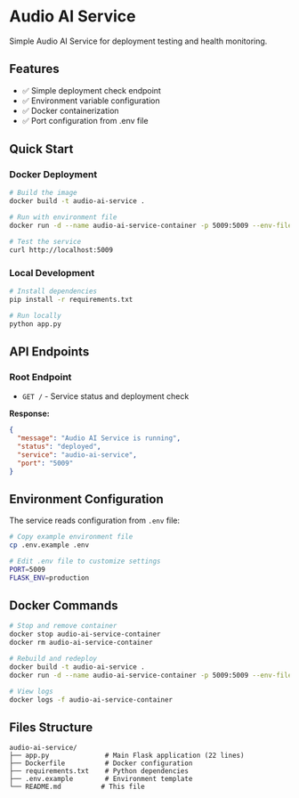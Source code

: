 # Audio AI Service

Simple Audio AI Service for deployment testing and health monitoring.

## Features
- ✅ Simple deployment check endpoint
- ✅ Environment variable configuration
- ✅ Docker containerization
- ✅ Port configuration from .env file

## Quick Start

### Docker Deployment
```bash
# Build the image
docker build -t audio-ai-service .

# Run with environment file
docker run -d --name audio-ai-service-container -p 5009:5009 --env-file .env audio-ai-service

# Test the service
curl http://localhost:5009
```

### Local Development
```bash
# Install dependencies
pip install -r requirements.txt

# Run locally
python app.py
```

## API Endpoints

### Root Endpoint
- `GET /` - Service status and deployment check

**Response:**
```json
{
  "message": "Audio AI Service is running",
  "status": "deployed",
  "service": "audio-ai-service",
  "port": "5009"
}
```

## Environment Configuration

The service reads configuration from `.env` file:

```bash
# Copy example environment file
cp .env.example .env

# Edit .env file to customize settings
PORT=5009
FLASK_ENV=production
```

## Docker Commands

```bash
# Stop and remove container
docker stop audio-ai-service-container
docker rm audio-ai-service-container

# Rebuild and redeploy
docker build -t audio-ai-service .
docker run -d --name audio-ai-service-container -p 5009:5009 --env-file .env audio-ai-service

# View logs
docker logs -f audio-ai-service-container
```

## Files Structure
```
audio-ai-service/
├── app.py              # Main Flask application (22 lines)
├── Dockerfile          # Docker configuration
├── requirements.txt    # Python dependencies
├── .env.example        # Environment template
└── README.md          # This file
```
